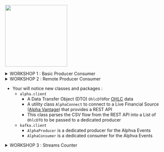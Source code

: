 <img src=https://www.pngitem.com/pimgs/m/497-4979354_computer-guy-meme-hd-png-download.png width="200"></img>


<details><summary>
  WORKSHOP 1 : Basic Producer Consumer</summary>
  
  - activate the following branch in your local project :<br>
[Basic Producer Consumer Stub](https://github.com/mehdi-lamrani/kafka-central/tree/basic-prod-cons-stub) <br>

  - The goal of this workshop is to build a modular program, implementing custom producers & consumers
  - The entry point is the main class `KafkaCentral`
  - it defines the following [REPL](https://en.wikipedia.org/wiki/Read%E2%80%93eval%E2%80%93print_loop), that will be the control center for your program
    <img width="500" alt="run-jar" src="https://user-images.githubusercontent.com/28993140/82837307-f63c0d80-9ec8-11ea-8c4b-340522f5748e.png">

  - `HelloProducer` & `HelloConsumer` are two static classes with a `run` method that cofigures, defines, and triggers respectively instances of `KafkaProducer` and `KafkaProducer`
  
  - Your mission is to implement those classes and fill them accordingly to what we saw in class (refer to course material)<br>
  in order to have a fully functional producer consumer pipeline
  
  - Once your code is complete, build is using maven build and deploy it to the server using the previously set Source Synchronizer plugin
  
  - Execute your deployed code on the server using java -jar
      - Split your terminal, and launch one KafkaCentral on each
      - Launch a producer on the first
      - Launch a consumer on the second
      
  
  - Validate the behavior of the code : Production & Consumption of the sent events. 
  
  - ***WARNING*** : Kafka Topics are stamped with a hard-coded value. You might need to adjust this later in your code, depending on your branch

<!--[Basic Producer Consumer Solution](https://github.com/mehdi-lamrani/kafka-central/tree/basic-prod-cons-final)-->
</details>

<details><summary>
  WORKSHOP 2 : Remote Producer Consumer</summary> 
  
  - activate the following branch in your local project :<br>
[Alpha Producer Consumer Stub](https://github.com/mehdi-lamrani/kafka-central/tree/alpha-prod-cons-stub) <br>
<!--[Alpha Producer Consumer Solution](https://github.com/mehdi-lamrani/kafka-central/tree/alpha-prod-cons-final)-->
</details>
  
  - Your will notice new classes and packages : 
    - `alpha.client`
        - A Data Transfer Object (DTO) `OhlcDTO`for [OHLC](https://datavizcatalogue.com/methods/OHLC_chart.html) data 
        - A utility class `AlphaConnect` to connect to a Live Financial Source ([Alpha Vantage](https://www.alphavantage.co/documentation/)) that provides a REST API
        - This class parses the CSV flow from the REST API into a List of `OhlcDTO` to be passed to a dedicated producer
    - `kafka.client`
       -  `AlphaProducer` is a dedicated producer for the Alphva Events  
       -  `AlphaConsumer` is a dedicated consumer for the Alphva Events  

<details><summary>
  WORKSHOP 3 : Streams Counter</summary> 
  
  - activate the following branch in your local project :<br>
[Streams Stub](https://github.com/mehdi-lamrani/kafka-central/tree/streams-stub) <br>
<!--[Streams Solution](https://github.com/mehdi-lamrani/kafka-central/tree/stream-final)-->
</details>

